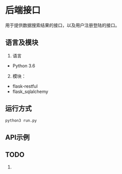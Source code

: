 # 后端接口

用于提供数据搜索结果的接口，以及用户注册登陆的接口。

## 语言及模块

1. 语言
- Python 3.6

2. 模块：
- flask-restful
- flask_sqlalchemy

## 运行方式

```bash
python3 run.py
```

## API示例

## TODO
1. 